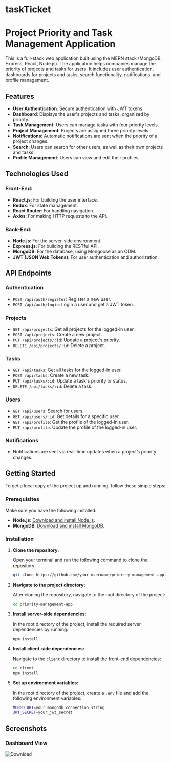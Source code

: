 # taskTicket

# Project Priority and Task Management Application

This is a full-stack web application built using the MERN stack (MongoDB, Express, React, Node.js). The application helps companies manage the priority of projects and tasks for users. It includes user authentication, dashboards for projects and tasks, search functionality, notifications, and profile management.

## Features

- **User Authentication**: Secure authentication with JWT tokens.
- **Dashboard**: Displays the user's projects and tasks, organized by priority.
- **Task Management**: Users can manage tasks with four priority levels.
- **Project Management**: Projects are assigned three priority levels.
- **Notifications**: Automatic notifications are sent when the priority of a project changes.
- **Search**: Users can search for other users, as well as their own projects and tasks.
- **Profile Management**: Users can view and edit their profiles.

## Technologies Used

### Front-End:
- **React.js**: For building the user interface.
- **Redux**: For state management.
- **React Router**: For handling navigation.
- **Axios**: For making HTTP requests to the API.

### Back-End:
- **Node.js**: For the server-side environment.
- **Express.js**: For building the RESTful API.
- **MongoDB**: For the database, using Mongoose as an ODM.
- **JWT (JSON Web Tokens)**: For user authentication and authorization.
  
## API Endpoints

### Authentication
- `POST /api/auth/register`: Register a new user.
- `POST /api/auth/login`: Login a user and get a JWT token.

### Projects
- `GET /api/projects`: Get all projects for the logged-in user.
- `POST /api/projects`: Create a new project.
- `PUT /api/projects/:id`: Update a project's priority.
- `DELETE /api/projects/:id`: Delete a project.

### Tasks
- `GET /api/tasks`: Get all tasks for the logged-in user.
- `POST /api/tasks`: Create a new task.
- `PUT /api/tasks/:id`: Update a task's priority or status.
- `DELETE /api/tasks/:id`: Delete a task.

### Users
- `GET /api/users`: Search for users.
- `GET /api/users/:id`: Get details for a specific user.
- `GET /api/profile`: Get the profile of the logged-in user.
- `PUT /api/profile`: Update the profile of the logged-in user.

### Notifications
- Notifications are sent via real-time updates when a project’s priority changes.

## Getting Started

To get a local copy of the project up and running, follow these simple steps:

### Prerequisites

Make sure you have the following installed:
- **Node.js**: [Download and install Node.js](https://nodejs.org/).
- **MongoDB**: [Download and install MongoDB](https://www.mongodb.com/).

### Installation

1. **Clone the repository:**

   Open your terminal and run the following command to clone the repository:
   ```bash
   git clone https://github.com/your-username/priority-management-app.git
2. **Navigate to the project directory:**

   After cloning the repository, navigate to the root directory of the project:
   ```bash
   cd priority-management-app
3. **Install server-side dependencies:**

   In the root directory of the project, install the required server dependencies by running:
   ```bash
   npm install
4. **Install client-side dependencies:**

   Navigate to the `client` directory to install the front-end dependencies:
   ```bash
   cd client
   npm install
5. **Set up environment variables:**

   In the root directory of the project, create a `.env` file and add the following environment variables:
   ```bash
   MONGO_URI=your_mongodb_connection_string
   JWT_SECRET=your_jwt_secret

## Screenshots

### Dashboard View
![Download](./screenshots/download.png)








